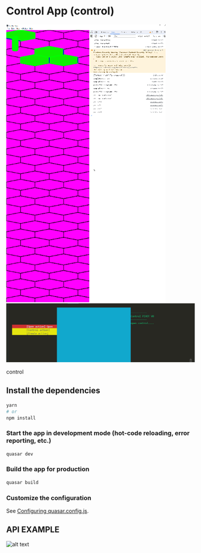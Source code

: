 # Control App (control)

![alt text](https://github.com/elliotbradly/111.control/blob/master/dat/img/000.png)
![alt text](https://github.com/elliotbradly/111.control/blob/master/dat/img/001.png)

control

## Install the dependencies

```bash
yarn
# or
npm install
```

### Start the app in development mode (hot-code reloading, error reporting, etc.)

```bash
quasar dev
```

### Build the app for production

```bash
quasar build
```

### Customize the configuration

See [Configuring quasar.config.js](https://v2.quasar.dev/quasar-cli-vite/quasar-config-js).


## API EXAMPLE
![alt text](https://github.com/elliotbradly/111.control/blob/master/dat/img/002.png)

